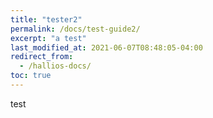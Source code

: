 ```yaml
---
title: "tester2"
permalink: /docs/test-guide2/
excerpt: "a test"
last_modified_at: 2021-06-07T08:48:05-04:00
redirect_from:
  - /hallios-docs/
toc: true
---
```


test
